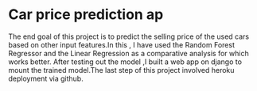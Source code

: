 # Car price prediction ap

The end goal of this project is to predict the selling price of the used cars based on other input features.In this , I have used the Random Forest Regressor and the Linear Regression as a comparative analysis for which works better. After testing out the model ,I built a web app on django to mount the trained model.The last step of this project involved heroku deployment via github.
